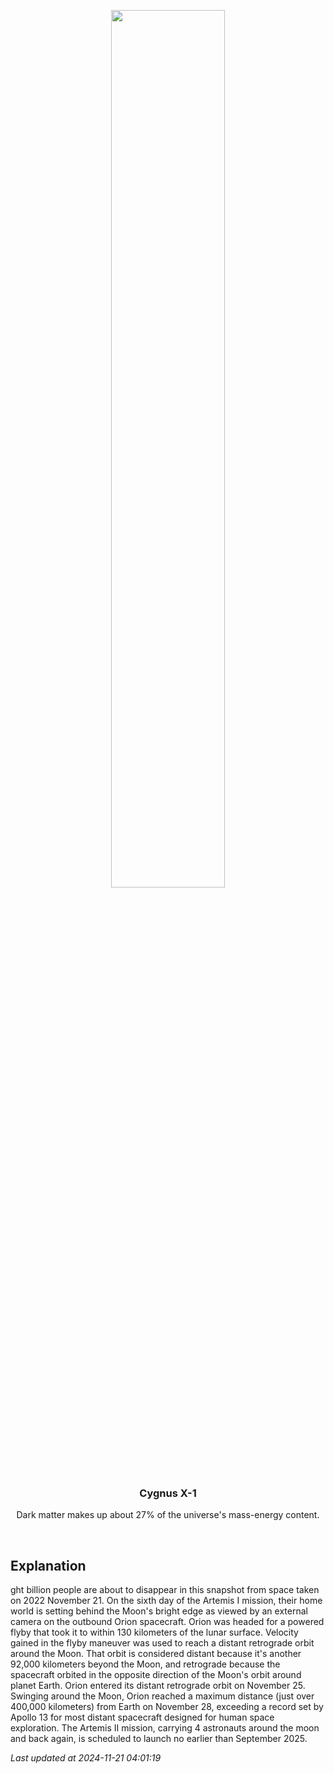 <p align='center'>
    <img src='https://apod.nasa.gov/apod/image/2411/earthset-snap01.png' width='60%' />
    <h3 align="center">Cygnus X-1</h3>
    <p align="center">Dark matter makes up about 27% of the universe's mass-energy content.</p>
</p>
<br/>

Explanation
--
ght billion people are about to disappear in this snapshot from space taken on 2022 November 21. On the sixth day of the Artemis I mission, their home world is setting behind the Moon's bright edge as viewed by an external camera on the outbound Orion spacecraft. Orion was headed for a powered flyby that took it to within 130 kilometers of the lunar surface. Velocity gained in the flyby maneuver was used to reach a distant retrograde orbit around the Moon. That orbit is considered distant because it's another 92,000 kilometers beyond the Moon, and retrograde because the spacecraft orbited in the opposite direction of the Moon's orbit around planet Earth. Orion entered its distant retrograde orbit on November 25. Swinging around the Moon, Orion reached a maximum distance (just over 400,000 kilometers) from Earth on November 28, exceeding a record set by Apollo 13 for most distant spacecraft designed for human space exploration. The Artemis II mission, carrying 4 astronauts around the moon and back again, is scheduled to launch no earlier than September 2025.


*Last updated at 2024-11-21 04:01:19*
